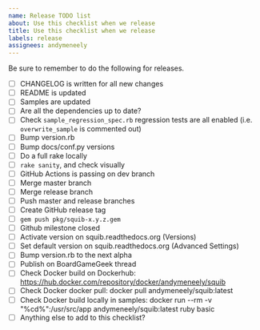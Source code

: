 ```yaml
---
name: Release TODO list
about: Use this checklist when we release
title: Use this checklist when we release
labels: release
assignees: andymeneely
---
```


Be sure to remember to do the following for releases.

 - [ ] CHANGELOG is written for all new changes
 - [ ] README is updated
 - [ ] Samples are updated
 - [ ] Are all the dependencies up to date?
 - [ ] Check `sample_regression_spec.rb` regression tests are all enabled (i.e. `overwrite_sample` is commented out)
 - [ ] Bump version.rb
 - [ ] Bump docs/conf.py versions
 - [ ] Do a full rake locally
 - [ ] `rake sanity`, and check visually
 - [ ] GitHub Actions is passing on dev branch
 - [ ] Merge master branch
 - [ ] Merge release branch
 - [ ] Push master and release branches
 - [ ] Create GitHub release tag
 - [ ] `gem push pkg/squib-x.y.z.gem`
 - [ ] Github milestone closed
 - [ ] Activate version on squib.readthedocs.org (Versions)
 - [ ] Set default version on squib.readthedocs.org (Advanced Settings)
 - [ ] Bump version.rb to the next alpha
 - [ ] Publish on BoardGameGeek thread
 - [ ] Check Docker build on Dockerhub: https://hub.docker.com/repository/docker/andymeneely/squib
 - [ ] Check Docker docker pull: docker pull andymeneely/squib:latest
 - [ ] Check Docker build locally in samples: docker run --rm -v "%cd%":/usr/src/app andymeneely/squib:latest ruby basic
 - [ ] Anything else to add to this checklist?